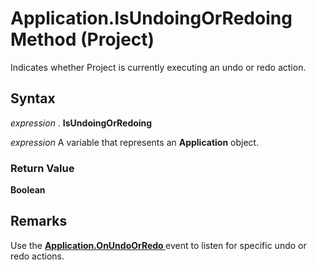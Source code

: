 
# Application.IsUndoingOrRedoing Method (Project)

Indicates whether Project is currently executing an undo or redo action.


## Syntax

 _expression_ . **IsUndoingOrRedoing**

 _expression_ A variable that represents an **Application** object.


### Return Value

 **Boolean**


## Remarks

 Use the **[Application.OnUndoOrRedo ](7f60e893-81d0-1b2f-c5f5-ec1451633fa7.md)** event to listen for specific undo or redo actions.

